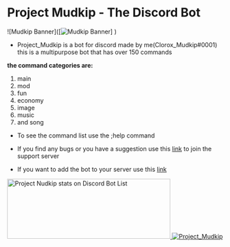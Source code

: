 # Project Mudkip - The Discord Bot

![Mudkip Banner]([![Mudkip Banner](https://camo.githubusercontent.com/e67b1044afcc93049f8d2a8a5aae37bf1aa79e6c/68747470733a2f2f696d616765686f7374372e6f6e6c696e652d696d6167652d656469746f722e636f6d2f6f69655f75706c6f61642f696d616765732f323931373231753370383151423376492f7a4f764c4d4c47766b4f6c442e706e67)]
)

* Project_Mudkip is a bot for discord made by me(Clorox_Mudkip#0001) this is a multipurpose bot that has over 150 commands

__the command categories are:__

1. main
2. mod
3. fun
4. economy
5. image
6. music 
7. and song
* To see the command list use the ;help command

* If you find any bugs or you have a suggestion use this [link](https://discord.gg/fGQTVek) to join the support server

* If you want to add the bot to your server use this [link](https://discordapp.com/oauth2/authorize?client_id=460159835544092674&scope=bot&permissions=301263990)

<a href="https://discordbotlist.com/bots/460159835544092674">
	<img 
		width="380" 
		height="140" 
		src="https://discordbotlist.com/bots/460159835544092674/widget" 
		alt="Project Nudkip stats on Discord Bot List">
</a>
<a href="https://top.gg/bot/460159835544092674" >
  <img src="https://top.gg/api/widget/460159835544092674.svg" alt="Project_Mudkip" />
</a>
